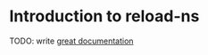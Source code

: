 # Introduction to reload-ns

TODO: write [great documentation](http://jacobian.org/writing/what-to-write/)

